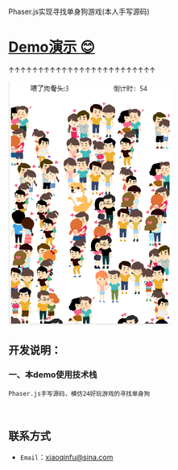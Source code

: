 # 
Phaser.js实现寻找单身狗游戏(本人手写源码)
# [Demo演示 :blush:](https://fuxiaoqin.github.io/Findoutsingledog/dingleDog.html)<br>
↑↑↑↑↑↑↑↑↑↑↑↑↑↑↑↑↑↑↑↑↑↑↑↑↑
 
[![image](https://github.com/Fuxiaoqin/Findoutsingledog/blob/master/images/singledogIndex.png?raw=true "点我演示效果")](https://fuxiaoqin.github.io/Findoutsingledog/dingleDog.html)

## 开发说明：
### 一、本demo使用技术栈
    Phaser.js手写源码，模仿24好玩游戏的寻找单身狗
   

## 联系方式
- `Email`：xiaoqinfu@sina.com
